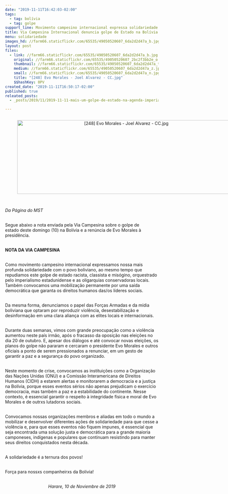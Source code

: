 ```yaml
---
date: "2019-11-11T16:42:03-02:00"
tags:
  - tag: bolívia
  - tag: golpe
support_line: Movimento campesino internacional expressa solidariedade com o povo boliviano
title: Via Campesina Internacional denuncia golpe de Estado na Bolívia
menu: solidariedade
images_hd: //farm66.staticflickr.com/65535/49050520607_6da2d2d47a_b.jpg
layout: post
files:
  - link: //farm66.staticflickr.com/65535/49050520607_6da2d2d47a_b.jpg
    original: //farm66.staticflickr.com/65535/49050520607_2bc2f3bb2e_o.jpg
    thumbnail: //farm66.staticflickr.com/65535/49050520607_6da2d2d47a_t.jpg
    medium: //farm66.staticflickr.com/65535/49050520607_6da2d2d47a_z.jpg
    small: //farm66.staticflickr.com/65535/49050520607_6da2d2d47a_n.jpg
    title: "[248] Evo Morales - Joel Alvarez - CC.jpg"
    $$hashKey: 0PV
created_date: "2019-11-11T16:50:17-02:00"
published: true
releated_posts:
  - _posts/2019/11/2019-11-11-mais-um-golpe-de-estado-na-agenda-imperialista-o-neofascismo-se-impos-na-bolivia.md

---
```

<div style="text-align:center">
<figure class="image" style="display:inline-block"><img alt="[248] Evo Morales - Joel Alvarez - CC.jpg" height="242" src="//farm66.staticflickr.com/65535/49050520607_6da2d2d47a_b.jpg" width="700" />
<figcaption></figcaption>
</figure>
</div>

<p><br />
<em>Da P&aacute;gina do MST&nbsp;</em><br />
&nbsp;</p>

<p>Segue abaixo a nota enviada pela Via Campesina&nbsp;sobre o golpe de estado&nbsp;deste domingo (10) na Bol&iacute;via&nbsp;e a ren&uacute;ncia de Evo Morales &agrave; presid&ecirc;ncia.&nbsp; &nbsp;</p>

<p><br />
<strong>NOTA DA VIA CAMPESINA</strong></p>

<p><br />
Como movimento campesino internacional expressamos nossa mais profunda solidariedade com o povo boliviano, ao mesmo tempo que repudiamos este golpe de estado racista, classista e mis&oacute;gino, orquestrado pelo imperialismo estadunidense e as oligarquias conservadoras locais. Tamb&eacute;m convocamos uma mobiliza&ccedil;&atilde;o permanente por uma sa&iacute;da democr&aacute;tica que garanta os direitos humanos das/os l&iacute;deres sociais.</p>

<p><br />
Da mesma forma, denunciamos o papel das For&ccedil;as Armadas e da m&iacute;dia boliviana que optaram por reproduzir viol&ecirc;ncia, desestabiliza&ccedil;&atilde;o e desinforma&ccedil;&atilde;o em uma clara alian&ccedil;a com as elites locais e internacionais.</p>

<p><br />
Durante duas semanas, vimos com grande preocupa&ccedil;&atilde;o como a viol&ecirc;ncia aumentou neste pa&iacute;s irm&atilde;o, ap&oacute;s o fracasso da oposi&ccedil;&atilde;o nas elei&ccedil;&otilde;es no dia 20 de outubro. E, apesar dos di&aacute;logos e at&eacute; convocar novas elei&ccedil;&otilde;es, os planos do golpe n&atilde;o pararam e cercaram o presidente Evo Morales e outros oficiais a ponto de serem pressionados a renunciar, em um gesto de garantir a paz e a seguran&ccedil;a do povo organizado.</p>

<p><br />
Neste momento de crise, convocamos as institui&ccedil;&otilde;es como a Organiza&ccedil;&atilde;o das Na&ccedil;&otilde;es Unidas (ONU) e a Comiss&atilde;o Interamericana de Direitos Humanos (CIDH) a estarem alertas e monitorarem a democracia e a justi&ccedil;a na Bol&iacute;via, porque esses eventos s&eacute;rios n&atilde;o apenas prejudicam o exerc&iacute;cio democracia, mas tamb&eacute;m a paz e a estabilidade do continente. Nesse contexto, &eacute; essencial garantir o respeito &agrave; integridade f&iacute;sica e moral de Evo Morales e de outrxs lutadorxs sociais.</p>

<p><br />
Convocamos nossas organiza&ccedil;&otilde;es membros e aliadas em todo o mundo a mobilizar e desenvolver diferentes a&ccedil;&otilde;es de solidariedade para que cesse a viol&ecirc;ncia e, para que esses eventos n&atilde;o fiquem impunes, &eacute; essencial que seja encontrada uma solu&ccedil;&atilde;o justa e democr&aacute;tica para a grande maioria camponeses, ind&iacute;genas e populares que continuam resistindo para manter seus direitos conquistados nesta d&eacute;cada.</p>

<p><br />
A solidariedade &eacute; a ternura dos povos!</p>

<p><br />
For&ccedil;a para nossxs companheirxs da Bolivia!</p>

<p style="text-align: center;"><br />
<em>Harare, 10 de Noviembre de 2019</em></p>
